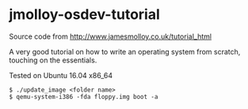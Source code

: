 # jmolloy-osdev-tutorial
Source code from http://www.jamesmolloy.co.uk/tutorial_html

A very good tutorial on how to write an operating system from 
scratch, touching on the essentials.

Tested on Ubuntu 16.04 x86_64


```
$ ./update_image <folder name>
$ qemu-system-i386 -fda floppy.img boot -a
```
